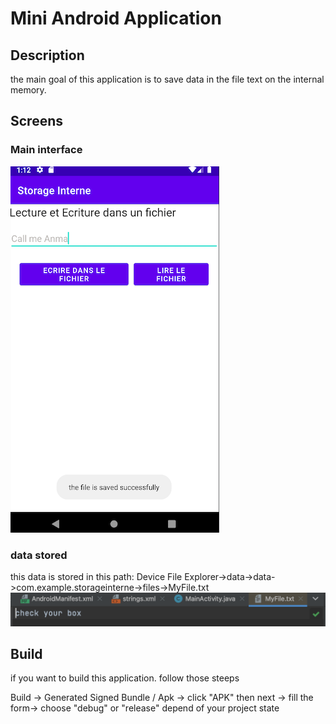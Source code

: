 
# Mini Android Application

## Description

the main goal of this application is to save data in the file text on the internal memory.

## Screens
### Main interface
![](./capture/main.png)
### data stored
this data is stored in this path:
Device File Explorer->data->data->com.example.storageinterne->files->MyFile.txt
![](./capture/data.png)

## Build

if you want to build this application. follow those steeps

Build -> Generated Signed Bundle / Apk -> click "APK" then next -> fill the form-> choose "debug" or "release" depend of your project state

